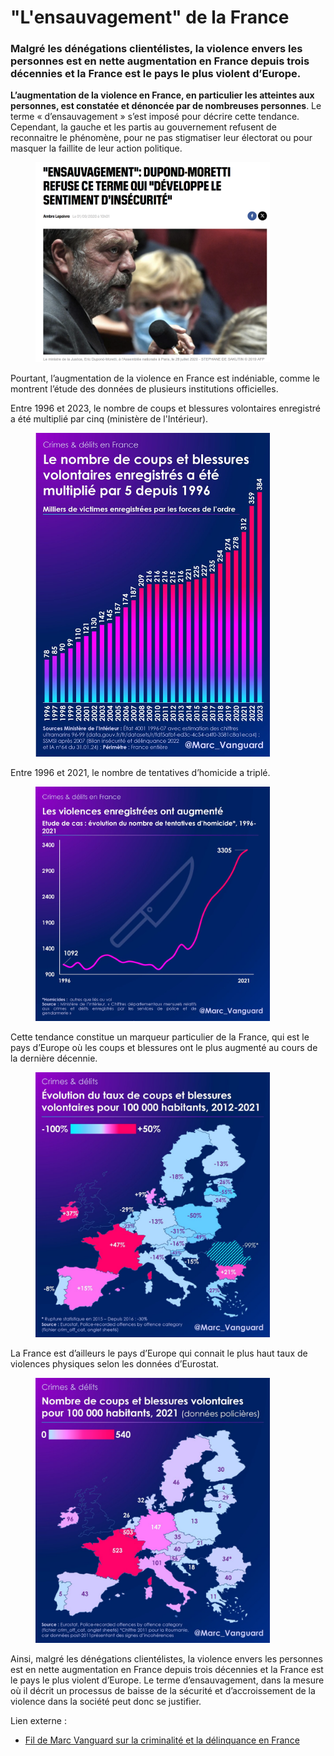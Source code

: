 # "L'ensauvagement" de la France

### Malgré les dénégations clientélistes, la violence envers les personnes est en nette augmentation en France depuis trois décennies et la France est le pays le plus violent d’Europe.

**L’augmentation de la violence en France, en particulier les atteintes aux personnes, est constatée et dénoncée par de nombreuses personnes**. Le terme « d’ensauvagement » s’est imposé pour décrire cette tendance. Cependant, la gauche et les partis au gouvernement refusent de reconnaitre le phénomène, pour ne pas stigmatiser leur électorat ou pour masquer la faillite de leur action politique.

<figure><img src="../.gitbook/assets/image.png" alt="" width="375"><figcaption></figcaption></figure>

Pourtant, l’augmentation de la violence en France est indéniable, comme le montrent l’étude des données de plusieurs institutions officielles.

Entre 1996 et 2023, le nombre de coups et blessures volontaires enregistré a été multiplié par cinq (ministère de l'Intérieur).

<figure><img src="../.gitbook/assets/image (1).png" alt="" width="375"><figcaption></figcaption></figure>

Entre 1996 et 2021, le nombre de tentatives d’homicide a triplé.

<figure><img src="../.gitbook/assets/image (2).png" alt="" width="375"><figcaption></figcaption></figure>

Cette tendance constitue un marqueur particulier de la France, qui est le pays d’Europe où les coups et blessures ont le plus augmenté au cours de la dernière décennie.

<figure><img src="../.gitbook/assets/image (3).png" alt="" width="375"><figcaption></figcaption></figure>

La France est d’ailleurs le pays d’Europe qui connait le plus haut taux de violences physiques selon les données d’Eurostat.

<figure><img src="../.gitbook/assets/image (4).png" alt="" width="375"><figcaption></figcaption></figure>

Ainsi, malgré les dénégations clientélistes, la violence envers les personnes est en nette augmentation en France depuis trois décennies et la France est le pays le plus violent d’Europe. Le terme d’ensauvagement, dans la mesure où il décrit un processus de baisse de la sécurité et d’accroissement de la violence dans la société peut donc se justifier.



Lien externe :

* [Fil de Marc Vanguard sur la criminalité et la délinquance en France](https://marc-vanguard.com/status/1805626364688502830/)
